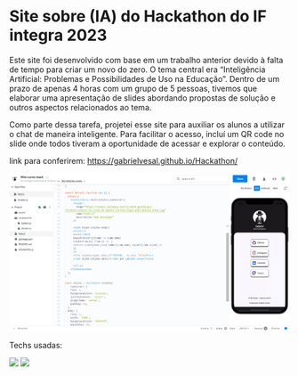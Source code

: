# Site sobre (IA) do Hackathon do IF integra 2023

Este site foi desenvolvido com base em um trabalho anterior devido à falta de tempo para criar um novo do zero. O tema central era “Inteligência Artificial: Problemas e Possibilidades de Uso na Educação”. Dentro de um prazo de apenas 4 horas com um grupo de 5 pessoas, tivemos que elaborar uma apresentação de slides abordando propostas de solução e outros aspectos relacionados ao tema.

Como parte dessa tarefa,  projetei esse site para auxiliar os alunos a utilizar o chat de maneira inteligente. Para facilitar o acesso, incluí um QR code no slide onde todos tiveram a oportunidade de acessar e explorar o conteúdo.

link para conferirem: https://gabrielvesal.github.io/Hackathon/

<p align="center">
  <img alt="Print" src="https://github.com/GabrielVesal/MiniCursoReactNative/blob/e0e197a88628f741d3d87b7f65b3da150bc85606/Captura%20de%20tela%202023-11-24%20102419.png">
</p> 

Techs usadas:
<div>
    <img height='50em' src="https://cdn.worldvectorlogo.com/logos/html-1.svg"svg">
    <img height='50em' src="https://cdn.worldvectorlogo.com/logos/css-3.svg">                                                              
     
